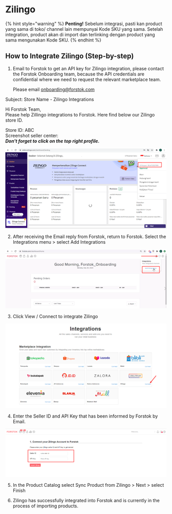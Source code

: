# Zilingo

{% hint style="warning" %}
**Penting!** Sebelum integrasi, pasti kan product yang sama di toko/ channel lain mempunyai Kode SKU yang sama. Setelah integration, product akan di import dan terlinking dengan product yang sama mengunakan Kode SKU.
{% endhint %}

## How to Integrate Zilingo \(Step-by-step\)

1. Email to Forstok to get an API key for Zilingo integration, please contact the Forstok Onboarding team, because the API credentials are confidential where we need to request the relevant marketplace team.

   Please email onboarding@forstok.com

Subject: Store Name - Zilingo Integrations

Hi Forstok Team,  
Please help Zillingo integrations to Forstok. Here find below our Zilingo store ID.  
  
Store ID: ABC  
Screenshot seller center:  
_**Don't forget to click on the top right profile.**_

![](../../.gitbook/assets/image%20%2854%29.png)

2. After receiving the Email reply from Forstok, return to Forstok. Select the Integrations menu &gt; select Add Integrations

![](../../.gitbook/assets/image%20%28142%29.png)

3.  Click View / Connect to integrate Zilingo

![](../../.gitbook/assets/image%20%28137%29.png)

4. Enter the Seller ID and API Key that has been informed by Forstok by Email.

![](../../.gitbook/assets/image%20%28256%29.png)

5. In the Product Catalog select Sync Product from Zilingo &gt; Next &gt; select Finish

6. Zilingo has successfully integrated into Forstok and is currently in the process of importing products.

